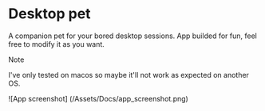 # Desktop pet

A companion pet for your bored desktop sessions.
App builded for fun, feel free to modify it as you want.

> [!NOTE]
> I've only tested on macos so maybe it'll not work as expected on another OS.

![App screenshot] (/Assets/Docs/app_screenshot.png)